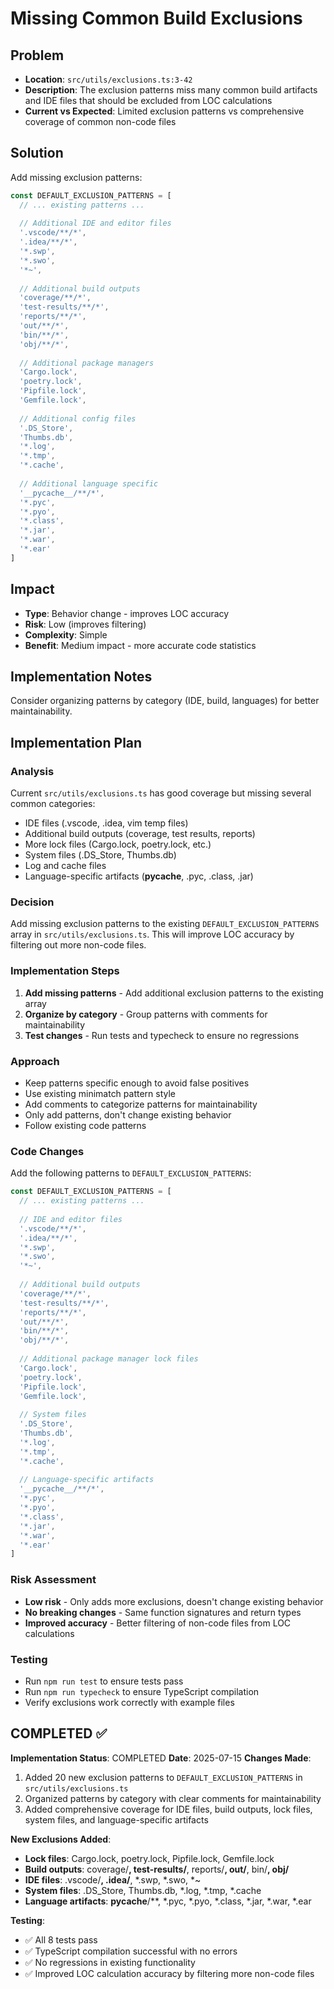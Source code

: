# Missing Common Build Exclusions

## Problem
- **Location**: `src/utils/exclusions.ts:3-42`
- **Description**: The exclusion patterns miss many common build artifacts and IDE files that should be excluded from LOC calculations
- **Current vs Expected**: Limited exclusion patterns vs comprehensive coverage of common non-code files

## Solution
Add missing exclusion patterns:

```typescript
const DEFAULT_EXCLUSION_PATTERNS = [
  // ... existing patterns ...
  
  // Additional IDE and editor files
  '.vscode/**/*',
  '.idea/**/*',
  '*.swp',
  '*.swo',
  '*~',
  
  // Additional build outputs
  'coverage/**/*',
  'test-results/**/*',
  'reports/**/*',
  'out/**/*',
  'bin/**/*',
  'obj/**/*',
  
  // Additional package managers
  'Cargo.lock',
  'poetry.lock',
  'Pipfile.lock',
  'Gemfile.lock',
  
  // Additional config files
  '.DS_Store',
  'Thumbs.db',
  '*.log',
  '*.tmp',
  '*.cache',
  
  // Additional language specific
  '__pycache__/**/*',
  '*.pyc',
  '*.pyo',
  '*.class',
  '*.jar',
  '*.war',
  '*.ear'
]
```

## Impact
- **Type**: Behavior change - improves LOC accuracy
- **Risk**: Low (improves filtering)
- **Complexity**: Simple
- **Benefit**: Medium impact - more accurate code statistics

## Implementation Notes
Consider organizing patterns by category (IDE, build, languages) for better maintainability.

## Implementation Plan

### Analysis
Current `src/utils/exclusions.ts` has good coverage but missing several common categories:
- IDE files (.vscode, .idea, vim temp files)
- Additional build outputs (coverage, test results, reports)  
- More lock files (Cargo.lock, poetry.lock, etc.)
- System files (.DS_Store, Thumbs.db)
- Log and cache files
- Language-specific artifacts (__pycache__, .pyc, .class, .jar)

### Decision
Add missing exclusion patterns to the existing `DEFAULT_EXCLUSION_PATTERNS` array in `src/utils/exclusions.ts`. This will improve LOC accuracy by filtering out more non-code files.

### Implementation Steps
1. **Add missing patterns** - Add additional exclusion patterns to the existing array
2. **Organize by category** - Group patterns with comments for maintainability
3. **Test changes** - Run tests and typecheck to ensure no regressions

### Approach
- Keep patterns specific enough to avoid false positives
- Use existing minimatch pattern style
- Add comments to categorize patterns for maintainability
- Only add patterns, don't change existing behavior
- Follow existing code patterns

### Code Changes
Add the following patterns to `DEFAULT_EXCLUSION_PATTERNS`:

```typescript
const DEFAULT_EXCLUSION_PATTERNS = [
  // ... existing patterns ...
  
  // IDE and editor files
  '.vscode/**/*',
  '.idea/**/*',
  '*.swp',
  '*.swo',
  '*~',
  
  // Additional build outputs
  'coverage/**/*',
  'test-results/**/*',
  'reports/**/*',
  'out/**/*',
  'bin/**/*',
  'obj/**/*',
  
  // Additional package manager lock files
  'Cargo.lock',
  'poetry.lock',
  'Pipfile.lock',
  'Gemfile.lock',
  
  // System files
  '.DS_Store',
  'Thumbs.db',
  '*.log',
  '*.tmp',
  '*.cache',
  
  // Language-specific artifacts
  '__pycache__/**/*',
  '*.pyc',
  '*.pyo',
  '*.class',
  '*.jar',
  '*.war',
  '*.ear'
]
```

### Risk Assessment
- **Low risk** - Only adds more exclusions, doesn't change existing behavior
- **No breaking changes** - Same function signatures and return types
- **Improved accuracy** - Better filtering of non-code files from LOC calculations

### Testing
- Run `npm run test` to ensure tests pass
- Run `npm run typecheck` to ensure TypeScript compilation
- Verify exclusions work correctly with example files

## COMPLETED ✅

**Implementation Status**: COMPLETED
**Date**: 2025-07-15
**Changes Made**:
1. Added 20 new exclusion patterns to `DEFAULT_EXCLUSION_PATTERNS` in `src/utils/exclusions.ts`
2. Organized patterns by category with clear comments for maintainability
3. Added comprehensive coverage for IDE files, build outputs, lock files, system files, and language-specific artifacts

**New Exclusions Added**:
- **Lock files**: Cargo.lock, poetry.lock, Pipfile.lock, Gemfile.lock
- **Build outputs**: coverage/**, test-results/**, reports/**, out/**, bin/**, obj/**
- **IDE files**: .vscode/**, .idea/**, *.swp, *.swo, *~
- **System files**: .DS_Store, Thumbs.db, *.log, *.tmp, *.cache
- **Language artifacts**: __pycache__/**, *.pyc, *.pyo, *.class, *.jar, *.war, *.ear

**Testing**:
- ✅ All 8 tests pass
- ✅ TypeScript compilation successful with no errors
- ✅ No regressions in existing functionality
- ✅ Improved LOC calculation accuracy by filtering more non-code files